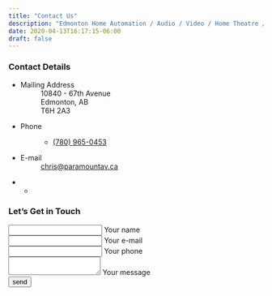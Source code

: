 ```yaml
---
title: "Contact Us"
description: "Edmonton Home Automation / Audio / Video / Home Theatre / Security / Surveillance"
date: 2020-04-13T16:17:15-06:00
draft: false
---
```


<section class="section-sm bg-default">
    <div class="container">
        <div class="row row-50">
        <div class="col-md-5 col-lg-4">
            <h3>Contact Details</h3>
            <ul class="list-xs contact-info">
            <li>
                <dl class="list-terms-minimal">
                <dt>Mailing Address</dt>
                <dd>10840 - 67th Avenue<br/>
                    Edmonton, AB<br/>
                    T6H 2A3
                </dd>
                </dl>
            </li>
            <li>
                <dl class="list-terms-minimal">
                <dt>Phone</dt>
                <dd>
                    <ul class="list-semicolon">
                    <li><a href="tel:(780) 965-0453">(780) 965-0453</a></li>
                    </ul>
                </dd>
                </dl>
            </li>
            <li>
                <dl class="list-terms-minimal">
                <dt>E-mail</dt>
                <dd><a href="mailto:#">chris@paramountav.ca</a></dd>
                </dl>
            </li>
            <li>
                <ul class="list-inline-sm">
                <li><a class="icon-sm fa-facebook icon" href="https://facebook.com/paramountav"></a></li>
                </ul>
            </li>
            </ul>
        </div>
        <div class="col-md-7 col-lg-8"> 
            <h3>Let’s Get in Touch</h3>
            <!-- RD Mailform-->
                <form  accept-charset="utf-8" data-form-type="contact" action="https://formspree.io/chris@paramountav.ca" method="post">
                <input type="text" name="_gotcha" style="display:none" />
                <input type="hidden" name="_subject" value="New Message from Site" />
                <div class="form-wrap form-wrap_icon linear-icon-man">
                    <input class="form-input" id="contact-name" type="text" name="name" required>
                    <label class="form-label" for="contact-name">Your name</label>
                </div>
                <div class="form-wrap form-wrap_icon linear-icon-envelope">
                    <input class="form-input" id="contact-email" type="email" name="_replyto" required>
                    <label class="form-label" for="contact-email">Your e-mail</label>
                </div>
                <div class="form-wrap form-wrap_icon linear-icon-telephone">
                    <input class="form-input" id="contact-phone" type="tel" name="telephone">
                    <label class="form-label" for="contact-phone">Your phone</label>
                </div>
                <div class="form-wrap form-wrap_icon linear-icon-feather">
                    <textarea class="form-input" id="contact-message" name="message" data-constraints="@Required"></textarea>
                    <label class="form-label" for="contact-message">Your message</label>
                </div>
                <button class="button button-primary" type="submit">send</button>
            </form>
        </div>
        </div>
    </div>
</section>
